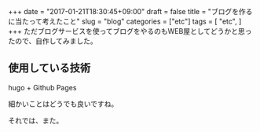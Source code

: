 +++
date = "2017-01-21T18:30:45+09:00"
draft = false
title = "ブログを作るに当たって考えたこと"
slug = "blog"
categories = ["etc"]
tags = [
    "etc",
]
+++
ただブログサービスを使ってブログをやるのもWEB屋としてどうかと思ったので、自作してみました。

## 使用している技術
hugo + Github Pages

細かいことはどうでも良いですね。

それでは、また。